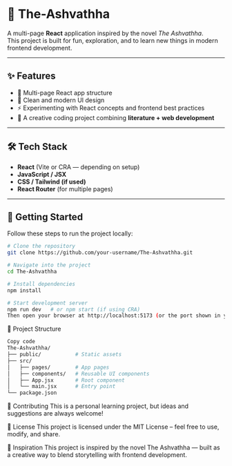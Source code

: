 # 🌳 The-Ashvathha

A multi-page **React** application inspired by the novel *The Ashvathha*.  
This project is built for fun, exploration, and to learn new things in modern frontend development.

---

## ✨ Features

- 📖 Multi-page React app structure  
- 🎨 Clean and modern UI design  
- ⚡ Experimenting with React concepts and frontend best practices  
- 🌱 A creative coding project combining **literature + web development**  

---

## 🛠️ Tech Stack

- **React** (Vite or CRA — depending on setup)  
- **JavaScript / JSX**  
- **CSS / Tailwind (if used)**  
- **React Router** (for multiple pages)  

---

## 🚀 Getting Started

Follow these steps to run the project locally:

```bash
# Clone the repository
git clone https://github.com/your-username/The-Ashvathha.git

# Navigate into the project
cd The-Ashvathha

# Install dependencies
npm install

# Start development server
npm run dev   # or npm start (if using CRA)
Then open your browser at http://localhost:5173 (or the port shown in your terminal).
```
📂 Project Structure
```bash
Copy code
The-Ashvathha/
├── public/           # Static assets
├── src/
│   ├── pages/        # App pages
│   ├── components/   # Reusable UI components
│   ├── App.jsx       # Root component
│   └── main.jsx      # Entry point
└── package.json
```

🤝 Contributing
This is a personal learning project, but ideas and suggestions are always welcome!

📜 License
This project is licensed under the MIT License – feel free to use, modify, and share.

🌿 Inspiration
This project is inspired by the novel The Ashvathha — built as a creative way to blend storytelling with frontend development.
